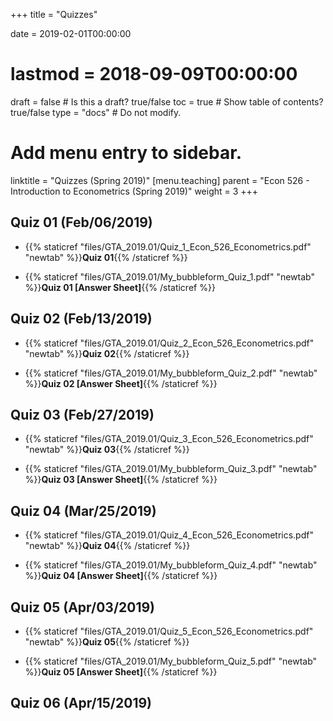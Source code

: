 +++
title = "Quizzes"

date = 2019-02-01T00:00:00
# lastmod = 2018-09-09T00:00:00

draft = false  # Is this a draft? true/false
toc = true  # Show table of contents? true/false
type = "docs"  # Do not modify.

# Add menu entry to sidebar.
linktitle = "Quizzes (Spring 2019)"
[menu.teaching]
  parent = "Econ 526 - Introduction to Econometrics (Spring 2019)"
  weight = 3
+++

## Quiz 01 (Feb/06/2019)

* {{% staticref "files/GTA_2019.01/Quiz_1_Econ_526_Econometrics.pdf" "newtab" %}}**Quiz 01**{{% /staticref %}}

* {{% staticref "files/GTA_2019.01/My_bubbleform_Quiz_1.pdf" "newtab" %}}**Quiz 01 [Answer Sheet]**{{% /staticref %}}

## Quiz 02 (Feb/13/2019)

* {{% staticref "files/GTA_2019.01/Quiz_2_Econ_526_Econometrics.pdf" "newtab" %}}**Quiz 02**{{% /staticref %}}

* {{% staticref "files/GTA_2019.01/My_bubbleform_Quiz_2.pdf" "newtab" %}}**Quiz 02 [Answer Sheet]**{{% /staticref %}}

## Quiz 03 (Feb/27/2019)

* {{% staticref "files/GTA_2019.01/Quiz_3_Econ_526_Econometrics.pdf" "newtab" %}}**Quiz 03**{{% /staticref %}}

* {{% staticref "files/GTA_2019.01/My_bubbleform_Quiz_3.pdf" "newtab" %}}**Quiz 03 [Answer Sheet]**{{% /staticref %}}

## Quiz 04 (Mar/25/2019)

* {{% staticref "files/GTA_2019.01/Quiz_4_Econ_526_Econometrics.pdf" "newtab" %}}**Quiz 04**{{% /staticref %}}

* {{% staticref "files/GTA_2019.01/My_bubbleform_Quiz_4.pdf" "newtab" %}}**Quiz 04 [Answer Sheet]**{{% /staticref %}}

## Quiz 05 (Apr/03/2019)

* {{% staticref "files/GTA_2019.01/Quiz_5_Econ_526_Econometrics.pdf" "newtab" %}}**Quiz 05**{{% /staticref %}}

* {{% staticref "files/GTA_2019.01/My_bubbleform_Quiz_5.pdf" "newtab" %}}**Quiz 05 [Answer Sheet]**{{% /staticref %}}

## Quiz 06 (Apr/15/2019)